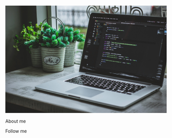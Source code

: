 ![Header](https://github.com/yarnevski/yarnevski/blob/main/safar-safarov-MSN8TFhJ0is-unsplash.jpg)

About me

Follow me
